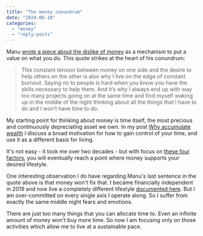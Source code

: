```yaml
---
title: "The money conundrum"
date: "2024-06-18"
categories: 
  - "money"
  - "reply-posts"
---
```


Manu [wrote a piece about the dislike of money](https://manuelmoreale.com/the-money-conundrum) as a mechanism to put a value on what you do. This quote strikes at the heart of his conundrum:

> This constant tension between money on one side and the desire to help others on the other is also why I live on the edge of constant burnout. Saying no to people is hard when you know you have the skills necessary to help them. And it’s why I always end up with way too many projects going on at the same time and find myself waking up in the middle of the night thinking about all the things that I have to do and I won’t have time to do.

My starting point for thinking about money is time itself, the most precious and continuously depreciating asset we own. In my post [Why accumulate wealth](https://thoughts.uncountable.uk/why-accumulate-wealth/) I discuss a broad motivation for how to gain control of your time, and use it as a different basis for living.

It's not easy - it took me over two decades - but with focus on [these four factors](https://thoughts.uncountable.uk/most-important-factors-for-accumulating-wealth/), you will eventually reach a point where money supports your desired lifestyle.

One interesting observation I do have regarding Manu's last sentence in the quote above is that money won't fix that. I became financially independent in 2019 and now live a completely different lifestyle [documented here](https://diary.uncountable.uk/). But I am over-committed on every single axis I operate along. So I suffer from exactly the same middle night fears and emotions.

There are just too many things that you can allocate time to. Even an infinite amount of money won't buy more time. So now I am focusing only on those activities which allow me to live at a sustainable pace.
